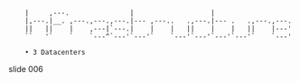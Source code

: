        
        |     ,---.               |                   |
        |,---.|__. ,---.,---.,---.|--- ,---..   .,---.|--- .   .,---.,---.
        ||   ||    |    ,---|`---.|    |    |   ||    |    |   ||    |---'
        ``   '`    `    `---^`---'`---'`    `---'`---'`---'`---'`    `---'

        • 3 Datacenters

















































































slide 006

